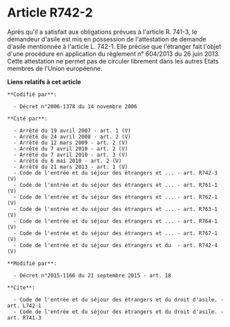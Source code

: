 # Article R742-2

Après qu'il a satisfait aux obligations prévues à l'article R. 741-3, le demandeur d'asile est mis en possession de
l'attestation de demande d'asile mentionnée à l'article L. 742-1. Elle précise que l'étranger fait l'objet d'une procédure en
application du règlement n° 604/2013 du 26 juin 2013. Cette attestation ne permet pas de circuler librement dans les autres
Etats membres de l'Union européenne.

**Liens relatifs à cet article**

	**Codifié par**:

	  - Décret n°2006-1378 du 14 novembre 2006

	**Cité par**:

	  - Arrêté du 19 avril 2007 - art. 1 (V)
	  - Arrêté du 24 avril 2008 - art. 2 (V)
	  - Arrêté du 12 mars 2009 - art. 2 (V)
	  - Arrêté du 7 avril 2010 - art. 2 (V)
	  - Arrêté du 7 avril 2010 - art. 3 (V)
	  - Arrêté du 6 mai 2010 - art. 2 (V)
	  - Arrêté du 21 mars 2013 - art. 1 (V)
	  - Code de l'entrée et du séjour des étrangers et ... - art. R742-3 (V)
	  - Code de l'entrée et du séjour des étrangers et ... - art. R761-1 (V)
	  - Code de l'entrée et du séjour des étrangers et ... - art. R762-1 (V)
	  - Code de l'entrée et du séjour des étrangers et ... - art. R763-1 (V)
	  - Code de l'entrée et du séjour des étrangers et ... - art. R764-1 (V)
	  - Code de l'entrée et du séjour des étrangers et ... - art. R767-1 (V)
	  - Code de l'entrée et du séjour des étrangers et du  - art. R742-4 (V)

	**Modifié par**:

	  - Décret n°2015-1166 du 21 septembre 2015 - art. 18

	**Cite**:

	  - Code de l'entrée et du séjour des étrangers et du droit d'asile. - art. L742-1
	  - Code de l'entrée et du séjour des étrangers et du droit d'asile. - art. R741-3
